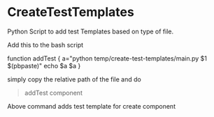# CreateTestTemplates
Python Script to add test Templates based on type of file.


Add this to the bash script 

function addTest {
  a="python temp/create-test-templates/main.py $1 $(pbpaste)"
  echo $a 
  $a
}


simply copy the relative path of the file and do
>addTest component

Above command adds test template for create component
